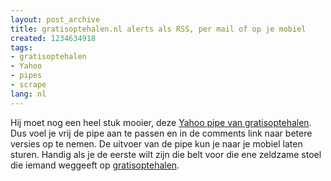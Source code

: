 ```yaml
---
layout: post_archive
title: gratisoptehalen.nl alerts als RSS, per mail of op je mobiel
created: 1234634918
tags:
- gratisoptehalen
- Yahoo
- pipes
- scrape
lang: nl
---
```

Hij moet nog een heel stuk mooier, deze [Yahoo pipe van gratisoptehalen](http://pipes.yahoo.com/pipes/pipe.info?_id=LkmPQ7j63RGldaLkPxJ3AQ). Dus voel je vrij de pipe aan te passen en in de comments link naar betere versies op te nemen. De uitvoer van de pipe kun je naar je mobiel laten sturen. Handig als je de eerste wilt zijn die belt voor die ene zeldzame stoel die iemand weggeeft op [gratisoptehalen](http://gratisoptehalen.nl). <script src="http://pipes.yahoo.com/js/listbadge.js">{"pipe_id":"LkmPQ7j63RGldaLkPxJ3AQ","_btype":"list","pipe_params":{"location":"gelderland","term":"kast"},"width":"530","height":"800"}</script>
